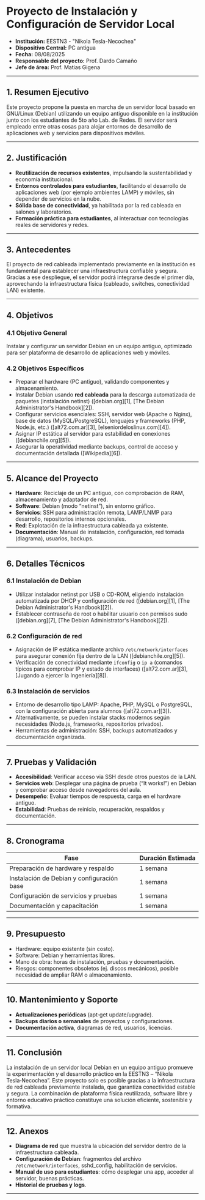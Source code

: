 
# Proyecto de Instalación y Configuración de Servidor Local

- **Institución:** EESTN3 - "Nikola Tesla-Necochea"  
- **Dispositivo Central:** PC antigua
- **Fecha:** 08/08/2025 
- **Responsable del proyecto:** Prof. Dardo Camaño
- **Jefe de área:** Prof. Matias Gigena

---

## 1. Resumen Ejecutivo

Este proyecto propone la puesta en marcha de un servidor local basado en GNU/Linux (Debian) utilizando un equipo antiguo disponible en la institución junto con los estudiantes de 5to año Lab. de Redes. El servidor será empleado entre otras cosas para alojar entornos de desarrollo de aplicaciones web y servicios para dispositivos móviles.

---

## 2. Justificación

* **Reutilización de recursos existentes**, impulsando la sustentabilidad y economía institucional.
* **Entornos controlados para estudiantes**, facilitando el desarrollo de aplicaciones web (por ejemplo ambientes LAMP) y móviles, sin depender de servicios en la nube.
* **Sólida base de conectividad**, ya habilitada por la red cableada en salones y laboratorios.
* **Formación práctica para estudiantes**, al interactuar con tecnologías reales de servidores y redes.

---

## 3. Antecedentes

El proyecto de red cableada implementado previamente en la institución es fundamental para establecer una infraestructura confiable y segura. Gracias a ese despliegue, el servidor podrá integrarse desde el primer día, aprovechando la infraestructura física (cableado, switches, conectividad LAN) existente.

---

## 4. Objetivos

### 4.1 Objetivo General

Instalar y configurar un servidor Debian en un equipo antiguo, optimizado para ser plataforma de desarrollo de aplicaciones web y móviles.

### 4.2 Objetivos Específicos

* Preparar el hardware (PC antiguo), validando componentes y almacenamiento.
* Instalar Debian usando **red cableada** para la descarga automatizada de paquetes (instalación netinst) ([debian.org][1], [The Debian Administrator's Handbook][2]).
* Configurar servicios esenciales: SSH, servidor web (Apache o Nginx), base de datos (MySQL/PostgreSQL), lenguajes y frameworks (PHP, Node.js, etc.) ([alt72.com.ar][3], [elseniordeloslinux.com][4]).
* Asignar IP estática al servidor para estabilidad en conexiones ([debianchile.org][5]).
* Asegurar la operatividad mediante backups, control de acceso y documentación detallada ([Wikipedia][6]).

---

## 5. Alcance del Proyecto

* **Hardware**: Reciclaje de un PC antiguo, con comprobación de RAM, almacenamiento y adaptador de red.
* **Software**: Debian (modo “netinst”), sin entorno gráfico.
* **Servicios**: SSH para administración remota, LAMP/LNMP para desarrollo, repositorios internos opcionales.
* **Red**: Explotación de la infraestructura cableada ya existente.
* **Documentación**: Manual de instalación, configuración, red tomada (diagrama), usuarios, backups.

---

## 6. Detalles Técnicos

### 6.1 Instalación de Debian

* Utilizar instalador netinst por USB o CD-ROM, eligiendo instalación automatizada por DHCP y configuración de red ([debian.org][1], [The Debian Administrator's Handbook][2]).
* Establecer contraseña de root o habilitar usuario con permisos sudo ([debian.org][7], [The Debian Administrator's Handbook][2]).

### 6.2 Configuración de red

* Asignación de IP estática mediante archivo `/etc/network/interfaces` para asegurar conexión fija dentro de la LAN ([debianchile.org][5]).
* Verificación de conectividad mediante `ifconfig` o `ip a` (comandos típicos para comprobar IP y estado de interfaces) ([alt72.com.ar][3], [Jugando a ejercer la Ingeniería][8]).

### 6.3 Instalación de servicios

* Entorno de desarrollo tipo LAMP: Apache, PHP, MySQL o PostgreSQL, con la configuración abierta para alumnos ([alt72.com.ar][3]).
* Alternativamente, se pueden instalar stacks modernos según necesidades (Node.js, frameworks, repositorios privados).
* Herramientas de administración: SSH, backups automatizados y documentación organizada.

---

## 7. Pruebas y Validación

* **Accesibilidad**: Verificar acceso via SSH desde otros puestos de la LAN.
* **Servicios web**: Desplegar una página de prueba (“It works!”) en Debian y comprobar acceso desde navegadores del aula.
* **Desempeño**: Evaluar tiempos de respuesta, carga en el hardware antiguo.
* **Estabilidad**: Pruebas de reinicio, recuperación, respaldos y documentación.

---

## 8. Cronograma

| Fase                                       | Duración Estimada |
| ------------------------------------------ | ----------------- |
| Preparación de hardware y respaldo         | 1 semana          |
| Instalación de Debian y configuración base | 1 semana          |
| Configuración de servicios y pruebas       | 1 semana          |
| Documentación y capacitación               | 1 semana          |

---

## 9. Presupuesto

* Hardware: equipo existente (sin costo).
* Software: Debian y herramientas libres.
* Mano de obra: horas de instalación, pruebas y documentación.
* Riesgos: componentes obsoletos (ej. discos mecánicos), posible necesidad de ampliar RAM o almacenamiento.

---

## 10. Mantenimiento y Soporte

* **Actualizaciones periódicas** (apt‑get update/upgrade).
* **Backups diarios o semanales** de proyectos y configuraciones.
* **Documentación activa**, diagramas de red, usuarios, licencias.

---

## 11. Conclusión

La instalación de un servidor local Debian en un equipo antiguo promueve la experimentación y el desarrollo práctico en la EESTN3 – “Nikola Tesla‑Necochea”. Este proyecto solo es posible gracias a la infraestructura de red cableada previamente instalada, que garantiza conectividad estable y segura. La combinación de plataforma física reutilizada, software libre y entorno educativo práctico constituye una solución eficiente, sostenible y formativa.

---

## 12. Anexos

* **Diagrama de red** que muestra la ubicación del servidor dentro de la infraestructura cableada.
* **Configuración de Debian**: fragmentos del archivo `/etc/network/interfaces`, sshd\_config, habilitación de servicios.
* **Manual de uso para estudiantes**: cómo desplegar una app, acceder al servidor, buenas prácticas.
* **Historial de pruebas y logs**.

---